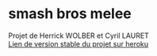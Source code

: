 # smash bros melee     
Projet de Herrick WOLBER et Cyril LAURET      
[Lien de version stable du projet sur heroku](https://rico237.github.io/smash/)
